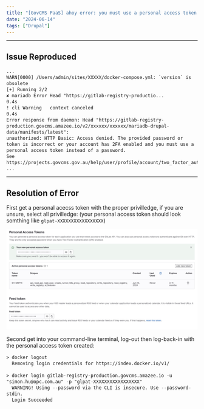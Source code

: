 ```yaml
---
title: "[GovCMS PaaS] ahoy error: you must use a personal access token instead of a password"
date: "2024-06-14"
tags: ["Drupal"]
---
```




---
## Issue Reproduced

```
...
WARN[0000] /Users/admin/sites/XXXXX/docker-compose.yml: `version` is obsolete
[+] Running 2/2
✘ mariadb Error Head "https://gitlab-registry-productio...                0.4s
! cli Warning   context canceled                                          0.4s
Error response from daemon: Head "https://gitlab-registry-production.govcms.amazee.io/v2/xxxxxx/xxxxxx/mariadb-drupal-data/manifests/latest":
unauthorized: HTTP Basic: Access denied. The provided password or token is incorrect or your account has 2FA enabled and you must use a personal access token instead of a password.
See https://projects.govcms.gov.au/help/user/profile/account/two_factor_authentication#troubleshooting
...

```



---

## Resolution of Error

First get a personal acecss token with the proper privilledge, if you are unsure, select all privilledge:
(your personal access token should look somthing like `glpat-XXXXXXXXXXXXXXXXX`)

![2024-06-14T101516](2024-06-14T101516.jpg)


Second get into your command-line terminal, log-out then log-back-in with the personal access token created:
```
> docker logout
  Removing login credentials for https://index.docker.io/v1/

> docker login gitlab-registry-production.govcms.amazee.io -u "simon.hu@opc.com.au" -p "glpat-XXXXXXXXXXXXXXXXX"
  WARNING! Using --password via the CLI is insecure. Use --password-stdin.
  Login Succeeded
```
